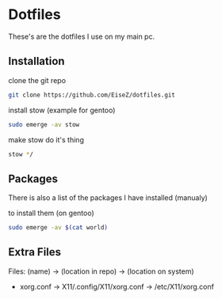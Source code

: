 # Dotfiles

These's are the dotfiles I use on my main pc.

## Installation

clone the git repo

```sh
git clone https://github.com/EiseZ/dotfiles.git
```

install stow (example for gentoo)

```sh
sudo emerge -av stow
```

make stow do it's thing

```sh
stow */
```

## Packages

There is also a list of the packages I have installed (manualy)

to install them (on gentoo)

```sh
sudo emerge -av $(cat world)
```

## Extra Files

Files: (name) -> (location in repo) -> (location on system)

-   xorg.conf -> X11/.config/X11/xorg.conf -> /etc/X11/xorg.conf
